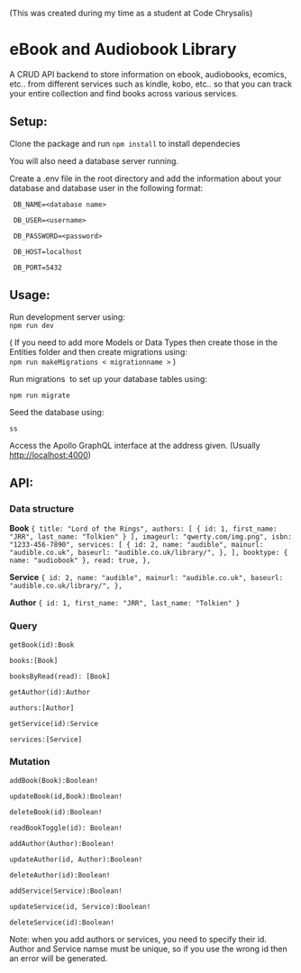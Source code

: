 (This was created during my time as a student at Code Chrysalis)

# eBook and Audiobook Library

A CRUD API backend to store information on ebook, audiobooks, ecomics, etc.. from different services such as kindle, kobo, etc.. so that you can track your entire collection and find books across various services.

## Setup:

Clone the package and run `npm install` to install dependecies

You will also need a database server running.

Create a .env file in the root directory and add the information about your database and database user in the following format:

` DB_NAME=<database name>`

` DB_USER=<username>`

` DB_PASSWORD=<password>`

` DB_HOST=localhost`

` DB_PORT=5432`

## Usage:

Run development server using:  
`npm run dev`

( If you need to add more Models or Data Types then create those in the Entities folder and then create migrations using:  
`npm run makeMigrations < migrationname >` )

Run migrations  to set up your database tables using:

`npm run migrate`

Seed the database using:

`ss`

Access the Apollo GraphQL interface at the address given. (Usually [http://localhost:4000](http://localhost:4000))

## API:

### Data structure

**Book**
`{ title: "Lord of the Rings", authors: [ { id: 1, first_name: "JRR", last_name: "Tolkien" } ], imageurl: "qwerty.com/img.png", isbn: "1233-456-7890", services: [ { id: 2, name: "audible", mainurl: "audible.co.uk", baseurl: "audible.co.uk/library/", }, ], booktype: { name: "audiobook" }, read: true, },`

**Service**
`{ id: 2, name: "audible", mainurl: "audible.co.uk", baseurl: "audible.co.uk/library/", },`

**Author**
`{ id: 1, first_name: "JRR", last_name: "Tolkien" }`

### Query

`getBook(id):Book`

`books:[Book]`

`booksByRead(read): [Book]`

`getAuthor(id):Author`

`authors:[Author]`

`getService(id):Service`

`services:[Service]`

### Mutation

`addBook(Book):Boolean!`

`updateBook(id,Book):Boolean!`

`deleteBook(id):Boolean!`

`readBookToggle(id): Boolean!`

`addAuthor(Author):Boolean!`

`updateAuthor(id, Author):Boolean!`

`deleteAuthor(id):Boolean!`

`addService(Service):Boolean!`

`updateService(id, Service):Boolean!`

`deleteService(id):Boolean!`

Note: when you add authors or services, you need to specify their id.
Author and Service namse must be unique, so if you use the wrong id then an error will be generated.
